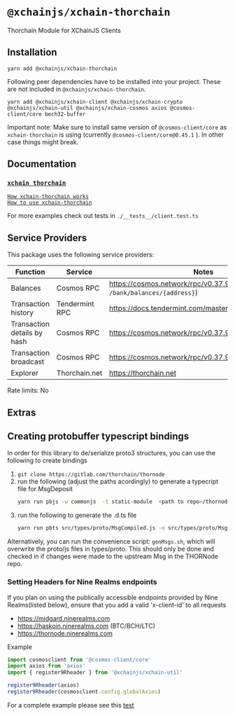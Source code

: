 # `@xchainjs/xchain-thorchain`

Thorchain Module for XChainJS Clients

## Installation

```
yarn add @xchainjs/xchain-thorchain
```

Following peer dependencies have to be installed into your project. These are not included in `@xchainjs/xchain-thorchain`.

```
yarn add @xchainjs/xchain-client @xchainjs/xchain-crypto @xchainjs/xchain-util @xchainjs/xchain-cosmos axios @cosmos-client/core bech32-buffer
```

Important note: Make sure to install same version of `@cosmos-client/core` as `xchain-thorchain` is using (currently `@cosmos-client/core@0.45.1` ). In other case things might break.

## Documentation

### [`xchain thorchain`](http://docs.xchainjs.org/xchain-client/xchain-thorchain/)

[`How xchain-thorchain works`](http://docs.xchainjs.org/xchain-client/xchain-thorchain/how-it-works.html)\
[`How to use xchain-thorchain`](http://docs.xchainjs.org/xchain-client/xchain-thorchain/how-to-use.html)

For more examples check out tests in `./__tests__/client.test.ts`

## Service Providers

This package uses the following service providers:

| Function                    | Service        | Notes                                                               |
| --------------------------- | -------------- | ------------------------------------------------------------------- |
| Balances                    | Cosmos RPC     | https://cosmos.network/rpc/v0.37.9 (`GET /bank/balances/{address}`) |
| Transaction history         | Tendermint RPC | https://docs.tendermint.com/master/rpc/#/Info/tx_search             |
| Transaction details by hash | Cosmos RPC     | https://cosmos.network/rpc/v0.37.9 (`GET /txs/{hash}`)              |
| Transaction broadcast       | Cosmos RPC     | https://cosmos.network/rpc/v0.37.9 (`POST /txs`)                    |
| Explorer                    | Thorchain.net  | https://thorchain.net                                               |

Rate limits: No

## Extras

## Creating protobuffer typescript bindings

In order for this library to de/serialize proto3 structures, you can use the following to create bindings

1. `git clone https://gitlab.com/thorchain/thornode`
2. run the following (adjust the paths acordingly) to generate a typecript file for MsgDeposit
   ```bash
   yarn run pbjs -w commonjs  -t static-module  <path to repo>/thornode/proto/thorchain/v1/x/thorchain/types/msg_deposit.proto <path to repo>/thornode/proto/thorchain/v1/common/common.proto <path to repo>/thornode/proto/thorchain/v1/x/thorchain/types/msg_send.proto <path to repo>/thornode/third_party/proto/cosmos/base/v1beta1/coin.proto -o src/types/proto/MsgCompiled.js
   ```
3. run the following to generate the .d.ts file
   ```bash
   yarn run pbts src/types/proto/MsgCompiled.js -o src/types/proto/MsgCompiled.d.ts
   ```

Alternatively, you can run the convenience script: `genMsgs.sh`, which will overwrite the proto/js files in types/proto. This should only be done and checked in if changes were made to the upstream Msg in the THORNode repo.

### Setting Headers for Nine Realms endpoints

If you plan on using the publically accessible endpoints provided by Nine Realms(listed below), ensure that you add a valid 'x-client-id' to all requests

- https://midgard.ninerealms.com
- https://haskoin.ninerealms.com (BTC/BCH/LTC)
- https://thornode.ninerealms.com

Example

```typescript
import cosmosclient from '@cosmos-client/core'
import axios from 'axios'
import { register9Rheader } from '@xchainjs/xchain-util'

register9Rheader(axios)
register9Rheader(cosmosclient.config.globalAxios)
```

For a complete example please see this [test](https://github.com/xchainjs/xchainjs-lib/blob/master/packages/xchain-thorchain-amm/__e2e__/wallet.e2e.ts)
